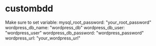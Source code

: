 # custombdd
Make sure to set variable:
    mysql_root_password: "your_root_password"
    wordpress_db_name: "wordpress_db"
    wordpress_db_user: "wordpress_user"
    wordpress_db_password: "wordpress_password"
    wordpress_url: "your_wordpress_url"
